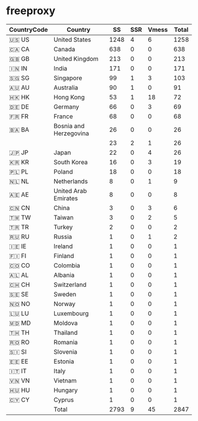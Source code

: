# freeproxy

|CountryCode|Country|SS|SSR|Vmess|Total|
|  ----  | ----  |  ----  | ----  |  ----  | ----  |
|🇺🇸 US|United States|1248|4|6|1258|
|🇨🇦 CA|Canada|638|0|0|638|
|🇬🇧 GB|United Kingdom|213|0|0|213|
|🇮🇳 IN|India|171|0|0|171|
|🇸🇬 SG|Singapore|99|1|3|103|
|🇦🇺 AU|Australia|90|1|0|91|
|🇭🇰 HK|Hong Kong|53|1|18|72|
|🇩🇪 DE|Germany|66|0|3|69|
|🇫🇷 FR|France|68|0|0|68|
|🇧🇦 BA|Bosnia and Herzegovina|26|0|0|26|
| ||23|2|1|26|
|🇯🇵 JP|Japan|22|0|4|26|
|🇰🇷 KR|South Korea|16|0|3|19|
|🇵🇱 PL|Poland|18|0|0|18|
|🇳🇱 NL|Netherlands|8|0|1|9|
|🇦🇪 AE|United Arab Emirates|8|0|0|8|
|🇨🇳 CN|China|3|0|3|6|
|🇹🇼 TW|Taiwan|3|0|2|5|
|🇹🇷 TR|Turkey|2|0|0|2|
|🇷🇺 RU|Russia|1|0|1|2|
|🇮🇪 IE|Ireland|1|0|0|1|
|🇫🇮 FI|Finland|1|0|0|1|
|🇨🇴 CO|Colombia|1|0|0|1|
|🇦🇱 AL|Albania|1|0|0|1|
|🇨🇭 CH|Switzerland|1|0|0|1|
|🇸🇪 SE|Sweden|1|0|0|1|
|🇳🇴 NO|Norway|1|0|0|1|
|🇱🇺 LU|Luxembourg|1|0|0|1|
|🇲🇩 MD|Moldova|1|0|0|1|
|🇹🇭 TH|Thailand|1|0|0|1|
|🇷🇴 RO|Romania|1|0|0|1|
|🇸🇮 SI|Slovenia|1|0|0|1|
|🇪🇪 EE|Estonia|1|0|0|1|
|🇮🇹 IT|Italy|1|0|0|1|
|🇻🇳 VN|Vietnam|1|0|0|1|
|🇭🇺 HU|Hungary|1|0|0|1|
|🇨🇾 CY|Cyprus|1|0|0|1|
||Total|2793|9|45|2847|

